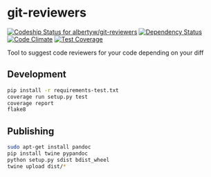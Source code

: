 # git-reviewers

[ ![Codeship Status for albertyw/git-reviewers](https://app.codeship.com/projects/17913cd0-3524-0135-2853-7e1f21584d06/status?branch=master)](https://app.codeship.com/projects/227040)
[![Dependency Status](https://gemnasium.com/badges/github.com/albertyw/git-reviewers.svg)](https://gemnasium.com/github.com/albertyw/git-reviewers)
[![Code Climate](https://codeclimate.com/github/albertyw/git-reviewers/badges/gpa.svg)](https://codeclimate.com/github/albertyw/git-reviewers)
[![Test Coverage](https://codeclimate.com/github/albertyw/git-reviewers/badges/coverage.svg)](https://codeclimate.com/github/albertyw/git-reviewers/coverage)

Tool to suggest code reviewers for your code depending on your diff

Development
-----------

```bash
pip install -r requirements-test.txt
coverage run setup.py test
coverage report
flake8
```

Publishing
----------

```bash
sudo apt-get install pandoc
pip install twine pypandoc
python setup.py sdist bdist_wheel
twine upload dist/*
```
